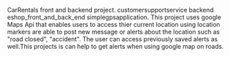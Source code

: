 CarRentals front and backend project. 
customersupportservice backend
eshop_front_and_back_end
simplegpsapplication. This project uses google Maps Api that enables users to access thier current location using location markers are able to post new message or alerts about the location such as "road closed", "accident". The user can access previously saved alerts as well.This projects is can help to get alerts when using google map on roads.
